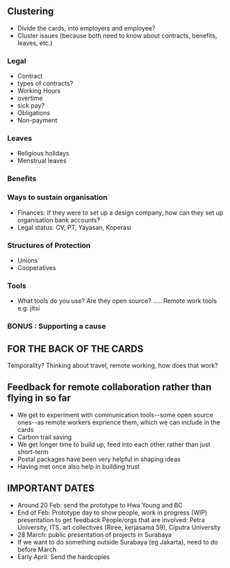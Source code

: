 ## Clustering
- Divide the cards, into employers and employee?
- Cluster issues (because both need to know about contracts, benefits, leaves, etc.)

### Legal
* Contract
* types of contracts?
* Working Hours
* overtime
* sick pay?
* Obligations
* Non-payment

### Leaves
* Religious holidays
* Menstrual leaves

### Benefits

### Ways to sustain organisation
- Finances: If they were to set up a design company, how can they set up organisation bank accounts?
- Legal status: CV, PT, Yayasan, Koperasi

### Structures of Protection
* Unions
* Cooperatives

### Tools
- What tools do you use? Are they open source? ..... Remote work tools e.g. jitsi

### BONUS : Supporting a cause

## FOR THE BACK OF THE CARDS
Temporality? 
Thinking about travel, remote working, how does that work?

## Feedback for remote collaboration rather than flying in so far
* We get to experiment with communication tools--some open source ones--as remote workers exprience them, which we can include in the cards
* Carbon trail saving
* We get longer time to build up, feed into each other rather than just short-term
* Postal packages have been very helpful in shaping ideas
* Having met once also help in building trust

## IMPORTANT DATES
* Around 20 Feb: send the prototype to Hwa Young and BC
* End of Feb: Prototype day to show people, work in progress (WIP) presentation to get feedback 
People/orgs that are involved: Petra University, ITS, art collectives (Riree, kerjasama 59), Ciputra University
* 28 March: public presentation of projects in Surabaya
* If we want to do something outside Surabaya (eg Jakarta), need to do before March
* Early April: Send the hardcopies 
